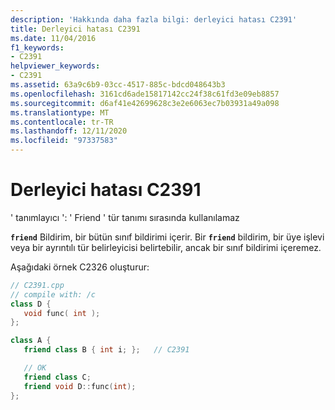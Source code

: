```yaml
---
description: 'Hakkında daha fazla bilgi: derleyici hatası C2391'
title: Derleyici hatası C2391
ms.date: 11/04/2016
f1_keywords:
- C2391
helpviewer_keywords:
- C2391
ms.assetid: 63a9c6b9-03cc-4517-885c-bdcd048643b3
ms.openlocfilehash: 3161cd6ade15817142cc24f38c61fd3e09eb8857
ms.sourcegitcommit: d6af41e42699628c3e2e6063ec7b03931a49a098
ms.translationtype: MT
ms.contentlocale: tr-TR
ms.lasthandoff: 12/11/2020
ms.locfileid: "97337583"
---
```

# <a name="compiler-error-c2391"></a>Derleyici hatası C2391

' tanımlayıcı ': ' Friend ' tür tanımı sırasında kullanılamaz

**`friend`** Bildirim, bir bütün sınıf bildirimi içerir. Bir **`friend`** bildirim, bir üye işlevi veya bir ayrıntılı tür belirleyicisi belirtebilir, ancak bir sınıf bildirimi içeremez.

Aşağıdaki örnek C2326 oluşturur:

```cpp
// C2391.cpp
// compile with: /c
class D {
   void func( int );
};

class A {
   friend class B { int i; };   // C2391

   // OK
   friend class C;
   friend void D::func(int);
};
```
